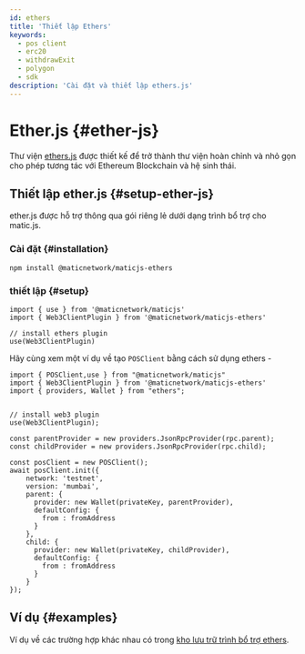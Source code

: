 ```yaml
---
id: ethers
title: 'Thiết lập Ethers'
keywords:
  - pos client
  - erc20
  - withdrawExit
  - polygon
  - sdk
description: 'Cài đặt và thiết lập ethers.js'
---
```


# Ether.js {#ether-js}

Thư viện [ethers.js](https://docs.ethers.io/) được thiết kế để trở thành thư viện hoàn chỉnh và nhỏ gọn cho phép tương tác với Ethereum Blockchain và hệ sinh thái.

## Thiết lập ether.js {#setup-ether-js}

ether.js được hỗ trợ thông qua gói riêng lẻ dưới dạng trình bổ trợ cho matic.js.

### Cài đặt {#installation}

```
npm install @maticnetwork/maticjs-ethers

```

### thiết lập {#setup}

```
import { use } from '@maticnetwork/maticjs'
import { Web3ClientPlugin } from '@maticnetwork/maticjs-ethers'

// install ethers plugin
use(Web3ClientPlugin)
```

Hãy cùng xem một ví dụ về tạo `POSClient` bằng cách sử dụng ethers -

```
import { POSClient,use } from "@maticnetwork/maticjs"
import { Web3ClientPlugin } from '@maticnetwork/maticjs-ethers'
import { providers, Wallet } from "ethers";


// install web3 plugin
use(Web3ClientPlugin);

const parentProvider = new providers.JsonRpcProvider(rpc.parent);
const childProvider = new providers.JsonRpcProvider(rpc.child);

const posClient = new POSClient();
await posClient.init({
    network: 'testnet',
    version: 'mumbai',
    parent: {
      provider: new Wallet(privateKey, parentProvider),
      defaultConfig: {
        from : fromAddress
      }
    },
    child: {
      provider: new Wallet(privateKey, childProvider),
      defaultConfig: {
        from : fromAddress
      }
    }
});

```

## Ví dụ {#examples}

Ví dụ về các trường hợp khác nhau có trong [kho lưu trữ trình bổ trợ ethers](https://github.com/maticnetwork/maticjs-ethers).
